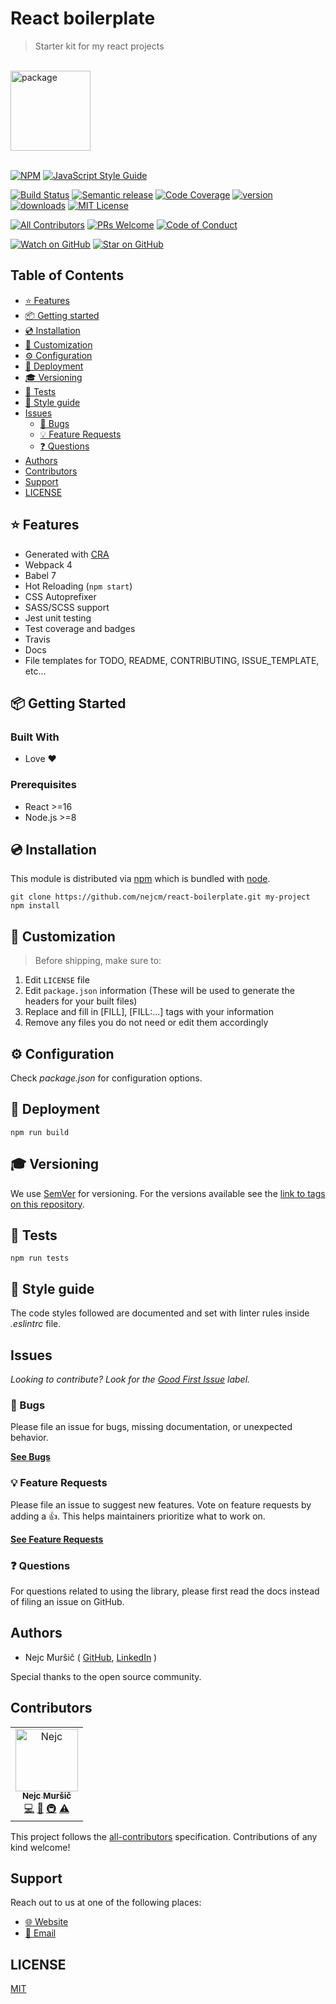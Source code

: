 # React boilerplate
<blockquote>Starter kit for my react projects</blockquote>
<br />

<a href="https://www.joypixels.com/profiles/emoji/package">
  <img
    height="128"
    width="128"
    alt="package"
    src="https://d1j8pt39hxlh3d.cloudfront.net/emoji/emojione/5.5/png/unicode/128/1f4e6.png?192038471"
  />
</a>
<br />
<br />


<!-- prettier-ignore-start -->
[![NPM][npm-badge]][npm-link] 
[![JavaScript Style Guide][style-guide-badge]][style-guide]

[![Build Status][build-badge]][build]
[![Semantic release][semantic-release-badge]][semantic-release]
[![Code Coverage][coverage-badge]][coverage]
[![version][version-badge]][package] [![downloads][downloads-badge]][npmtrends]
[![MIT License][license-badge]][license]

[![All Contributors][all-contributors-badge]](#contributors)
[![PRs Welcome][prs-badge]][prs] [![Code of Conduct][coc-badge]][coc]

[![Watch on GitHub][github-watch-badge]][github-watch]
[![Star on GitHub][github-star-badge]][github-star]
<!-- prettier-ignore-end -->

## Table of Contents

<!-- START doctoc generated TOC please keep comment here to allow auto update -->
<!-- DON'T EDIT THIS SECTION, INSTEAD RE-RUN doctoc TO UPDATE -->

- [⭐️ Features](#-features)
- [📦 Getting started](#-getting-started)
- [💿 Installation](#-installation)
- [💎 Customization](#-customization)
- [⚙️ Configuration](#-configuration)
- [🚀 Deployment](#-deployment)
- [🎓 Versioning](#-versioning)
- [🧪 Tests](#-tests)
- [💄 Style guide](#-style-guide)
- [Issues](#issues)
  - [🐛 Bugs](#-bugs)
  - [💡 Feature Requests](#-feature-requests)
  - [❓ Questions](#-questions)
- [Authors](#authors)
- [Contributors](#contributors)
- [Support](#support)
- [LICENSE](#license)

<!-- END doctoc generated TOC please keep comment here to allow auto update -->


## ⭐️ Features

- Generated with [CRA](https://github.com/facebook/create-react-app/)
- Webpack 4
- Babel 7
- Hot Reloading (`npm start`)
- CSS Autoprefixer
- SASS/SCSS support
- Jest unit testing
- Test coverage and badges
- Travis
- Docs
- File templates for TODO, README, CONTRIBUTING, ISSUE_TEMPLATE, etc...

## 📦 Getting Started


### Built With

- Love :heart:

### Prerequisites

- React >=16
- Node.js >=8


## 💿 Installation

This module is distributed via [npm][npm] which is bundled with [node][node].

```shell
git clone https://github.com/nejcm/react-boilerplate.git my-project
npm install
```


## 💎 Customization

> Before shipping, make sure to:
1. Edit `LICENSE` file
2. Edit `package.json` information (These will be used to generate the headers for your built files)
3. Replace and fill in [FILL], [FILL:...] tags with your information
4. Remove any files you do not need or edit them accordingly


## ⚙️ Configuration

Check _package.json_ for configuration options.


## 🚀 Deployment

```shell
npm run build
```


## 🎓 Versioning

We use [SemVer](http://semver.org/) for versioning. For the versions available see the [link to tags on this repository](/tags).


## 🧪 Tests

```shell
npm run tests
```


## 💄 Style guide

The code styles followed are documented and set with linter rules inside _.eslintrc_ file.


## Issues

_Looking to contribute? Look for the [Good First Issue][good-first-issue] label._

### 🐛 Bugs

Please file an issue for bugs, missing documentation, or unexpected behavior.

[**See Bugs**][bugs]

### 💡 Feature Requests

Please file an issue to suggest new features. Vote on feature requests by adding
a 👍. This helps maintainers prioritize what to work on.

[**See Feature Requests**][requests]

### ❓ Questions

For questions related to using the library, please first read the docs
instead of filing an issue on GitHub.


## Authors

- Nejc Muršič ( [GitHub][github], [LinkedIn][linkedin] )

Special thanks to the open source community.


## Contributors

<!-- ALL-CONTRIBUTORS-LIST:START - Do not remove or modify this section -->
<!-- prettier-ignore-start -->
<!-- markdownlint-disable -->

<table>
  <tr>
    <td align="center">
      <a href="https://github.com/nejcm">
        <img src="https://avatars3.githubusercontent.com/u/1865210?v=3" width="100px" alt="Nejc"/>
        <br />
        <sub><b>Nejc Muršič</b></sub>
      </a>
      <br />
      <a href="https://github.com/nejcm/react-boilerplate/commits?author=nejcm" title="Code">💻</a> 
      <a href="https://github.com/nejcm/react-boilerplate/commits?author=nejcm" title="Documentation">📖</a> 
      <a href="#infra" title="Infrastructure (Hosting, Build-Tools, etc)">🚇</a> 
      <a href="https://github.com/nejcm/react-boilerplate/commits?author=nejcm" title="Tests">⚠️</a>
    </td>
  </tr>
</table>

<!-- markdownlint-enable -->
<!-- prettier-ignore-end -->
<!-- ALL-CONTRIBUTORS-LIST:END -->

This project follows the [all-contributors][all-contributors] specification.
Contributions of any kind welcome!


## Support

Reach out to us at one of the following places:

- [🌐 Website][website]
- [📧 Email][email]


## LICENSE

[MIT](LICENSE)


<!-- prettier-ignore-start -->

[all-contributors-badge]: https://img.shields.io/badge/all_contributors-1-orange.svg
[all-contributors]: https://github.com/all-contributors/all-contributors
[bugs]: https://github.com/nejcm/react-boilerplate/issues?q=is%3Aissue+is%3Aopen+label%3Abug+sort%3Acreated-desc
[build-badge]: https://img.shields.io/travis/com/nejcm/react-boilerplate.svg
[build]: https://travis-ci.com/nejcm/react-boilerplate
[coc-badge]: https://img.shields.io/badge/code%20of-conduct-ff69b4.svg
[coc]: https://github.com/nejcm/react-boilerplate/blob/master/CODE_OF_CONDUCT.md
[coverage-badge]: https://img.shields.io/codecov/c/github/nejcm/react-boilerplate.svg
[coverage]: https://codecov.io/github/nejcm/react-boilerplate
[downloads-badge]: https://img.shields.io/npm/dm/@nejcm/react-boilerplate.svg
[email]: nmursi2@gmail.com
[emojis]: https://github.com/all-contributors/all-contributors#emoji-key
[github]: https://github.com/nejcm
[github-star-badge]: https://img.shields.io/github/stars/nejcm/react-boilerplate.svg?style=social
[github-star]: https://github.com/nejcm/react-boilerplate/stargazers
[github-watch-badge]: https://img.shields.io/github/watchers/nejcm/react-boilerplate.svg?style=social
[github-watch]: https://github.com/nejcm/react-boilerplate/watchers
[good-first-issue]: https://github.com/nejcm/react-boilerplate/issues?utf8=✓&q=is%3Aissue+is%3Aopen+sort%3Areactions-%2B1-desc+label%3A"good+first+issue"+
[license-badge]: https://img.shields.io/npm/l/@nejcm/react-boilerplate.svg
[license]: https://github.com/nejcm/react-boilerplate/blob/master/LICENSE
[linkedin]: https://www.linkedin.com/in/nejcm/
[node]: https://nodejs.org
[npm]: https://www.npmjs.com/
[npm-badge]: https://img.shields.io/npm/v/@nejcm/react-boilerplate.svg
[npm-link]: https://www.npmjs.com/package/@nejcm/react-boilerplate
[npmtrends]: http://www.npmtrends.com/@nejcm/react-boilerplate
[package]: https://www.npmjs.com/package/@nejcm/react-boilerplate
[prs-badge]: https://img.shields.io/badge/PRs-welcome-brightgreen.svg
[prs]: http://makeapullrequest.com
[requests]: https://github.com/nejcm/react-boilerplate/issues?q=is%3Aissue+sort%3Areactions-%2B1-desc+label%3Aenhancement+is%3Aopen
[semantic-release-badge]: https://img.shields.io/badge/%20%20%F0%9F%93%A6%F0%9F%9A%80-semantic--release-e10079.svg
[semantic-release]: https://github.com/semantic-release/semantic-release
[style-guide-badge]: https://img.shields.io/badge/code_style-standard-brightgreen.svg
[style-guide]: https://standardjs.com
[version-badge]: https://img.shields.io/npm/v/@nejcm/react-boilerplate.svg
[website]: https://nejcmursic.com/

<!-- prettier-ignore-end -->
